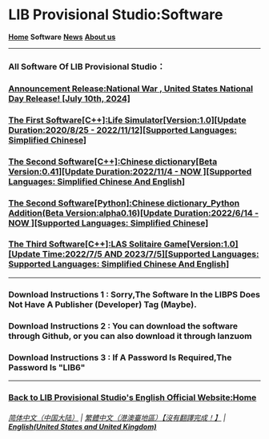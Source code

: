 # LIB Provisional Studio:Software
**[Home](index)** **Software** **[News](News)** **[About us](About_us)**

------------

### All Software Of LIB Provisional Studio：
### [Announcement Release:National War , United States National Day Release! [July 10th, 2024] ](National_War_preview)
### [The First Software[C++]:Life Simulator[Version:1.0][Update Duration:2020/8/25 - 2022/11/12][Supported Languages: Simplified Chinese]](Life_Simulator)
### [The Second Software[C++]:Chinese dictionary[Beta Version:0.41][Update Duration:2022/11/4 - NOW ][Supported Languages: Simplified Chinese And English]](https://libps.github.io/en/Chinese_dictionary)
### [The Second Software[Python]:Chinese dictionary_Python Addition(Beta Version:alpha0.16)[Update Duration:2022/6/14 - NOW ][Supported Languages: Simplified Chinese]](https://libps.github.io/en/Chinese_dictionary_Python)
### [The Third Software[C++]:LAS Solitaire Game[Version:1.0][Update Time:2022/7/5 AND 2023/7/5][Supported Languages: Supported Languages: Simplified Chinese And English]](https://libps.github.io/en/LAS_solitaire_game)
------------

### Download Instructions 1 : Sorry,The Software In the LIBPS Does Not Have A Publisher (Developer) Tag (Maybe).
### Download Instructions 2 : You can download the software through Github, or you can also download it through lanzuom
### Download Instructions 3 : If A Password Is Required,The Password Is "LIB6"
------------
### [Back to LIB Provisional Studio's English Official Website:Home](index)
###### [简体中文（中国大陆）](https://libps.github.io/Software) | [繁體中文（港澳臺地區）【沒有翻譯完成！】](https://libps.github.io/tc/Software) | **[English(United States and United Kingdom)](https://libps.github.io/en/Software)**

